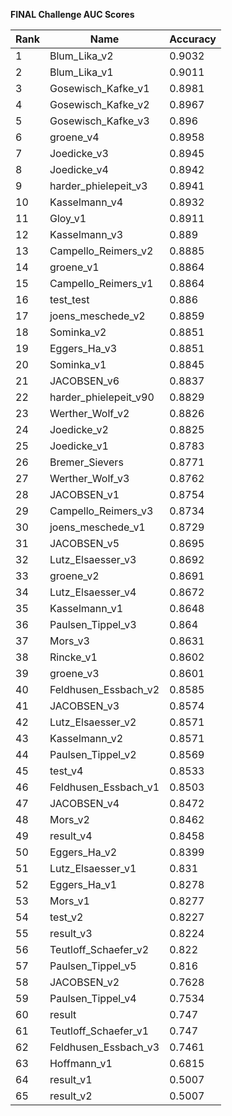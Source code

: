 **FINAL Challenge AUC Scores**


|Rank|Name|Accuracy|
|----|-----|---|
|1|Blum_Lika_v2|0.9032| 
|2|Blum_Lika_v1|0.9011| 
|3|Gosewisch_Kafke_v1|0.8981| 
|4|Gosewisch_Kafke_v2|0.8967| 
|5|Gosewisch_Kafke_v3|0.896| 
|6|groene_v4|0.8958| 
|7|Joedicke_v3|0.8945| 
|8|Joedicke_v4|0.8942| 
|9|harder_phielepeit_v3|0.8941| 
|10|Kasselmann_v4|0.8932| 
|11|Gloy_v1|0.8911| 
|12|Kasselmann_v3|0.889| 
|13|Campello_Reimers_v2|0.8885| 
|14|groene_v1|0.8864| 
|15|Campello_Reimers_v1|0.8864| 
|16|test_test|0.886| 
|17|joens_meschede_v2|0.8859| 
|18|Sominka_v2|0.8851| 
|19|Eggers_Ha_v3|0.8851| 
|20|Sominka_v1|0.8845| 
|21|JACOBSEN_v6|0.8837| 
|22|harder_phielepeit_v90|0.8829| 
|23|Werther_Wolf_v2|0.8826| 
|24|Joedicke_v2|0.8825| 
|25|Joedicke_v1|0.8783| 
|26|Bremer_Sievers|0.8771| 
|27|Werther_Wolf_v3|0.8762| 
|28|JACOBSEN_v1|0.8754| 
|29|Campello_Reimers_v3|0.8734| 
|30|joens_meschede_v1|0.8729| 
|31|JACOBSEN_v5|0.8695| 
|32|Lutz_Elsaesser_v3|0.8692| 
|33|groene_v2|0.8691| 
|34|Lutz_Elsaesser_v4|0.8672| 
|35|Kasselmann_v1|0.8648| 
|36|Paulsen_Tippel_v3|0.864| 
|37|Mors_v3|0.8631| 
|38|Rincke_v1|0.8602| 
|39|groene_v3|0.8601| 
|40|Feldhusen_Essbach_v2|0.8585| 
|41|JACOBSEN_v3|0.8574| 
|42|Lutz_Elsaesser_v2|0.8571| 
|43|Kasselmann_v2|0.8571| 
|44|Paulsen_Tippel_v2|0.8569| 
|45|test_v4|0.8533| 
|46|Feldhusen_Essbach_v1|0.8503| 
|47|JACOBSEN_v4|0.8472| 
|48|Mors_v2|0.8462| 
|49|result_v4|0.8458| 
|50|Eggers_Ha_v2|0.8399| 
|51|Lutz_Elsaesser_v1|0.831| 
|52|Eggers_Ha_v1|0.8278| 
|53|Mors_v1|0.8277| 
|54|test_v2|0.8227| 
|55|result_v3|0.8224| 
|56|Teutloff_Schaefer_v2|0.822| 
|57|Paulsen_Tippel_v5|0.816| 
|58|JACOBSEN_v2|0.7628| 
|59|Paulsen_Tippel_v4|0.7534| 
|60|result|0.747| 
|61|Teutloff_Schaefer_v1|0.747| 
|62|Feldhusen_Essbach_v3|0.7461| 
|63|Hoffmann_v1|0.6815| 
|64|result_v1|0.5007| 
|65|result_v2|0.5007| 
